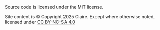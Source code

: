 Source code is licensed under the MIT license.

Site content is © Copyright 2025 Claire. Except where otherwise noted, licensed under [CC BY-NC-SA 4.0](https://creativecommons.org/licenses/by-nc-sa/4.0/)
